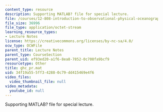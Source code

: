 ```yaml
---
content_type: resource
description: Supporting MATLAB? file for special lecture.
file: /courses/12-808-introduction-to-observational-physical-oceanography-fall-2004/34f19a555ff342880c79dd415469e4f6_ghc_pr.mat
file_size: 36996
file_type: application/octet-stream
learning_resource_types:
- Lecture Notes
license: https://creativecommons.org/licenses/by-nc-sa/4.0/
ocw_type: OCWFile
parent_title: Lecture Notes
parent_type: CourseSection
parent_uid: ef93ed20-a1f6-8ea8-7852-0c708fa9bcf9
resourcetype: Other
title: ghc_pr.mat
uid: 34f19a55-5ff3-4288-0c79-dd415469e4f6
video_files:
  video_thumbnail_file: null
video_metadata:
  youtube_id: null
---
```

Supporting MATLAB? file for special lecture.